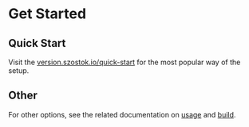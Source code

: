 # Get Started

## Quick Start

Visit the [version.szostok.io/quick-start](https://version.szostok.io/quick-start) for the most popular way of the setup.

## Other

For other options, see the related documentation on [usage](./usage) and [build](./build-ldflags).
